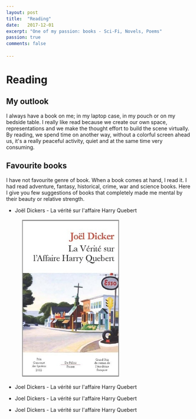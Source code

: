 ```yaml
---
layout: post
title:  "Reading"
date:   2017-12-01
excerpt: "One of my passion: books - Sci-Fi, Novels, Poems"
passion: true
comments: false

---
```


# Reading

## My outlook

I always have a book on me; in my laptop case, in my pouch or on my bedside table. I really like read because we create our own space, representations and we make the thought effort to build the scene virtually. By reading, we spend time on another way, without a colorful screen ahead us, it's a really peaceful activity, quiet and at the same time very consuming.

## Favourite books

I have not favourite genre of book. When a book comes at hand, I read it. I had read adventure, fantasy, historical, crime, war and science books. Here I give you few suggestions of books that completely made me mental by their beauty or relative strength.

* Joël Dickers - La vérité sur l'affaire Harry Quebert

<figure>
	<img src="img/harry.jpg">
</figure>

* Joel Dickers - La vérité sur l'affaire Harry Quebert

* Joel Dickers - La vérité sur l'affaire Harry Quebert

* Joel Dickers - La vérité sur l'affaire Harry Quebert